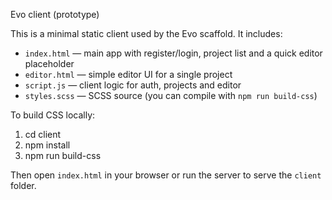 Evo client (prototype)

This is a minimal static client used by the Evo scaffold. It includes:

- `index.html` — main app with register/login, project list and a quick editor placeholder
- `editor.html` — simple editor UI for a single project
- `script.js` — client logic for auth, projects and editor
- `styles.scss` — SCSS source (you can compile with `npm run build-css`)

To build CSS locally:

1. cd client
2. npm install
3. npm run build-css

Then open `index.html` in your browser or run the server to serve the `client` folder.
